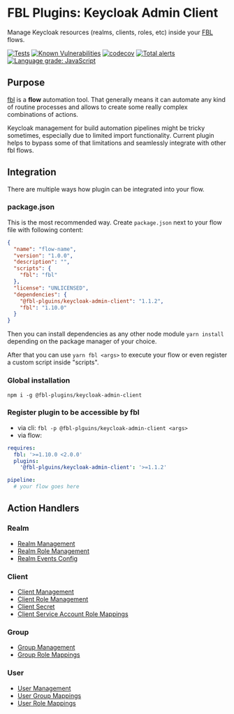 # FBL Plugins: Keycloak Admin Client

Manage Keycloak resources (realms, clients, roles, etc) inside your [FBL](https://fbl.fireblink.com) flows.

[![Tests](https://github.com/FireBlinkLTD/fbl-plugins-keycloak-admin-client/workflows/Tests/badge.svg)](https://github.com/FireBlinkLTD/fbl-plugins-keycloak-admin-client/actions?query=workflow%3ATests)
[![Known Vulnerabilities](https://snyk.io/test/github/FireBlinkLTD/fbl-plugins-keycloak-admin-client/badge.svg)](https://snyk.io/test/github/FireBlinkLTD/fbl-plugins-keycloak-admin-client)
[![codecov](https://codecov.io/gh/FireBlinkLTD/fbl-plugins-keycloak-admin-client/branch/master/graph/badge.svg)](https://codecov.io/gh/FireBlinkLTD/fbl-plugins-keycloak-admin-client)
[![Total alerts](https://img.shields.io/lgtm/alerts/g/FireBlinkLTD/fbl-plugins-keycloak-admin-client.svg?logo=lgtm&logoWidth=18)](https://lgtm.com/projects/g/FireBlinkLTD/fbl-plugins-keycloak-admin-client/alerts/)
[![Language grade: JavaScript](https://img.shields.io/lgtm/grade/javascript/g/FireBlinkLTD/fbl-plugins-keycloak-admin-client.svg?logo=lgtm&logoWidth=18)](https://lgtm.com/projects/g/FireBlinkLTD/fbl-plugins-keycloak-admin-client/context:javascript)

## Purpose

[fbl](https://fbl.fireblink.com) is a **flow** automation tool. That generally means it can automate any kind of routine processes and allows to create some really complex combinations of actions.

Keycloak management for build automation pipelines might be tricky sometimes, especially due to limited import functionality. Current plugin helps to bypass some of that limitations and seamlessly integrate with other fbl flows.

## Integration

There are multiple ways how plugin can be integrated into your flow.

### package.json

This is the most recommended way. Create `package.json` next to your flow file with following content:

```json
{
  "name": "flow-name",
  "version": "1.0.0",
  "description": "",
  "scripts": {
    "fbl": "fbl"
  },
  "license": "UNLICENSED",
  "dependencies": {
    "@fbl-plguins/keycloak-admin-client": "1.1.2",
    "fbl": "1.10.0"
  }
}
```

Then you can install dependencies as any other node module `yarn install` depending on the package manager of your choice.

After that you can use `yarn fbl <args>` to execute your flow or even register a custom script inside "scripts".

### Global installation

`npm i -g @fbl-plugins/keycloak-admin-client`

### Register plugin to be accessible by fbl

- via cli: `fbl -p @fbl-plguins/keycloak-admin-client <args>`
- via flow:

```yaml
requires:
  fbl: '>=1.10.0 <2.0.0'
  plugins:
    '@fbl-plguins/keycloak-admin-client': '>=1.1.2'

pipeline:
  # your flow goes here
```

## Action Handlers

### Realm

- [Realm Management](docs/Realm.md)
- [Realm Role Management](docs/RealmRole.md)
- [Realm Events Config](docs/RealmEventsConfig.md)

### Client

- [Client Management](docs/Client.md)
- [Client Role Management](docs/ClientRole.md)
- [Client Secret](docs/ClientSecret.md)
- [Client Service Account Role Mappings](docs/ClientServiceAccountRoleMappings.md)

### Group

- [Group Management](docs/Group.md)
- [Group Role Mappings](docs/GroupRoleMappings.md)

### User

- [User Management](docs/User.md)
- [User Group Mappings](docs/UserGroupMappings.md)
- [User Role Mappings](docs/UserRoleMappings.md)
